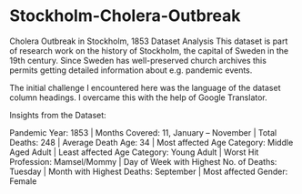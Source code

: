 # Stockholm-Cholera-Outbreak
Cholera Outbreak in Stockholm, 1853 Dataset Analysis
This dataset is part of research work on the history of Stockholm, the capital of Sweden in the 19th century. Since Sweden has well-preserved church archives this permits getting detailed information about e.g. pandemic events.

The initial challenge I encountered here was the language of the dataset column headings. I overcame this with the help of Google Translator.

Insights from the Dataset:

Pandemic Year: 1853 | Months Covered: 11, January – November | Total Deaths: 248 | Average Death Age: 34 | Most affected Age Category: Middle Aged Adult | Least affected Age Category: Young Adult | Worst Hit Profession: Mamsel/Mommy | Day of Week with Highest No. of Deaths: Tuesday | Month with Highest Deaths: September | Most affected Gender: Female
